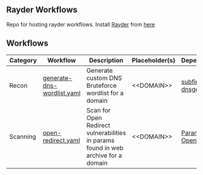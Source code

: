 ## Rayder Workflows

 Repo for hosting rayder workflows. Install [Rayder](https://github.com/devanshbatham/rayder/) from [here](https://github.com/devanshbatham/rayder/)


## Workflows



| Category | Workflow                            | Description                                                | Placeholder(s) | Dependencies                                                  |
|----------|-------------------------------------|------------------------------------------------------------|----------------|---------------------------------------------------------------|
| Recon    | [generate-dns-wordlist.yaml](https://github.com/devanshbatham/rayder-workflows/blob/main/recon/generate-dns-wordlist.yaml) | Generate custom DNS Bruteforce wordlist for a domain |  \<\<DOMAIN>> | [subfinder](https://github.com/projectdiscovery/subfinder), [dnsgen](https://github.com/ProjectAnte/dnsgen) |
| Scanning | [open-redirect.yaml](https://github.com/devanshbatham/rayder-workflows/blob/main/http/open-redirect.yaml) | Scan for Open Redirect vulnerabilities in params found in web archive for a domain |  \<\<DOMAIN>> | [Paramspider](https://github.com/devanshbatham/Paramspider), [Openredirex](https://github.com/devanshbatham/Openredirex) |

